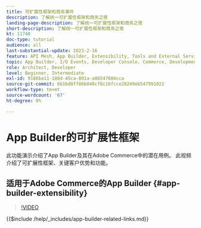 ```yaml
---
title: 可扩展性框架和商务事件
description: 了解统一可扩展性框架和商务之夜
landing-page-description: 了解统一可扩展性框架和商务之夜
short-description: 了解统一可扩展性框架和商务之夜
kt: 11740
doc-type: tutorial
audience: all
last-substantial-update: 2023-2-16
feature: API Mesh, App Builder, Extensibility, Tools and External Services, Eventing, Backend Development
topic: App Builder, I/O Events, Developer Console, Commerce, Development, Integrations
role: Architect, Developer
level: Beginner, Intermediate
exl-id: 9186ba11-180d-45ca-801a-a86547084cca
source-git-commit: 6b1bd8ff86b840cf8c16fcce20249eb547991022
workflow-type: tm+mt
source-wordcount: '67'
ht-degree: 0%

---
```


# App Builder的可扩展性框架

此功能演示介绍了App Builder及其在Adobe Commerce中的潜在用例。 此视频介绍了可扩展性框架、关键客户优势和功能。

## 适用于Adobe Commerce的App Builder {#app-builder-extensibility}

>[!VIDEO](https://video.tv.adobe.com/v/3413328?learn=on)

{{$include /help/_includes/app-builder-related-links.md}}
